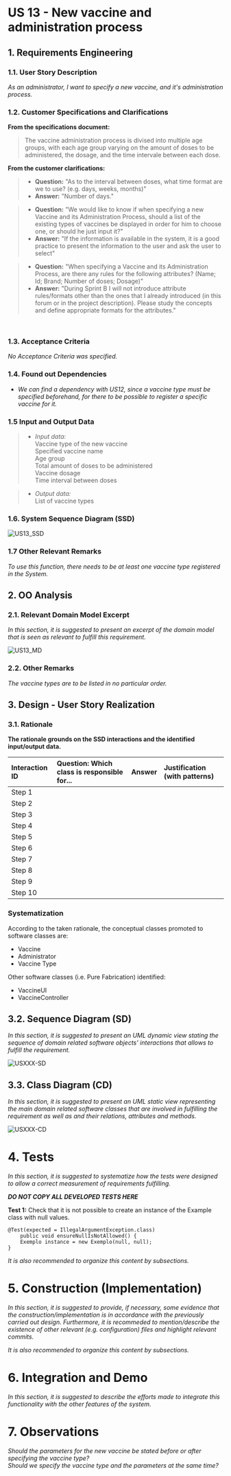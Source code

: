 # US 13 - New vaccine and administration process

## 1. Requirements Engineering

### 1.1. User Story Description

*As an administrator, I want to specify a new vaccine, and it's administration process.*

### 1.2. Customer Specifications and Clarifications 

**From the specifications document:**

> The vaccine administration process is divised into multiple age groups, with each age group varying on the amount of doses to be administered, the dosage, and the time intervale between each dose.


**From the customer clarifications:**

> - **Question:**
> "As to the interval between doses, what time format are we to use? (e.g. days, weeks, months)"
>- **Answer:**
>  "Number of days."

> - **Question:**
> "We would like to know if when specifying a new Vaccine and its Administration Process, should a list of the existing types of vaccines be displayed in order for him to choose one, or should he just input it?"
>- **Answer:**
> "If the information is available in the system, it is a good practice to present the information to the user and ask the user to select"

> - **Question:**
> "When specifying a Vaccine and its Administration Process, are there any rules for the following attributes? (Name; Id; Brand; Number of doses; Dosage)"
>- **Answer:**
   > "During Sprint B I will not introduce attribute rules/formats other than the ones that I already introduced (in this forum or in the project description). Please study the concepts and define appropriate formats for the attributes."

<br/>

### 1.3. Acceptance Criteria

*No Acceptance Criteria was specified.*

### 1.4. Found out Dependencies

- *We can find a dependency with US12, since a vaccine type must be specified beforehand, for there to be possible to register a specific vaccine for it.*

### 1.5 Input and Output Data

> - *Input data:*
    <br/>
    Vaccine type of the new vaccine<br/>
    Specified vaccine name<br/>
    Age group<br/>
    Total amount of doses to be administered<br/>
    Vaccine dosage<br/>
    Time interval between doses

> - *Output data:*
    <br/>
    List of vaccine types<br/>
    


### 1.6. System Sequence Diagram (SSD)

![US13_SSD](SSD\US13_SSD.svg)

### 1.7 Other Relevant Remarks

*To use this function, there needs to be at least one vaccine type registered in the System.*


## 2. OO Analysis

### 2.1. Relevant Domain Model Excerpt 
*In this section, it is suggested to present an excerpt of the domain model that is seen as relevant to fulfill this requirement.* 

![US13_MD](DM\US13_DM.svg)

### 2.2. Other Remarks

*The vaccine types are to be listed in no particular order.* 


## 3. Design - User Story Realization 

### 3.1. Rationale

**The rationale grounds on the SSD interactions and the identified input/output data.**

| Interaction ID | Question: Which class is responsible for... | Answer  | Justification (with patterns)  |
|:-------------  |:--------------------- |:------------|:---------------------------- |
| Step 1  		 |							 |             |                              |
| Step 2  		 |							 |             |                              |
| Step 3  		 |							 |             |                              |
| Step 4  		 |							 |             |                              |
| Step 5  		 |							 |             |                              |
| Step 6  		 |							 |             |                              |              
| Step 7  		 |							 |             |                              |
| Step 8  		 |							 |             |                              |
| Step 9  		 |							 |             |                              |
| Step 10  		 |							 |             |                              |  


### Systematization ##

According to the taken rationale, the conceptual classes promoted to software classes are: 

 * Vaccine
 * Administrator
 * Vaccine Type

Other software classes (i.e. Pure Fabrication) identified: 
 * VaccineUI  
 * VaccineController

## 3.2. Sequence Diagram (SD)

*In this section, it is suggested to present an UML dynamic view stating the sequence of domain related software objects' interactions that allows to fulfill the requirement.* 

![USXXX-SD](USXXX-SD.svg)

## 3.3. Class Diagram (CD)

*In this section, it is suggested to present an UML static view representing the main domain related software classes that are involved in fulfilling the requirement as well as and their relations, attributes and methods.*

![USXXX-CD](USXXX-CD.svg)

# 4. Tests 
*In this section, it is suggested to systematize how the tests were designed to allow a correct measurement of requirements fulfilling.* 

**_DO NOT COPY ALL DEVELOPED TESTS HERE_**

**Test 1:** Check that it is not possible to create an instance of the Example class with null values. 

	@Test(expected = IllegalArgumentException.class)
		public void ensureNullIsNotAllowed() {
		Exemplo instance = new Exemplo(null, null);
	}

*It is also recommended to organize this content by subsections.* 

# 5. Construction (Implementation)

*In this section, it is suggested to provide, if necessary, some evidence that the construction/implementation is in accordance with the previously carried out design. Furthermore, it is recommeded to mention/describe the existence of other relevant (e.g. configuration) files and highlight relevant commits.*

*It is also recommended to organize this content by subsections.* 

# 6. Integration and Demo 

*In this section, it is suggested to describe the efforts made to integrate this functionality with the other features of the system.*


# 7. Observations

*Should the parameters for the new vaccine be stated before or after specifying the vaccine type? </br>
Should we specify the vaccine type and the parameters at the same time?*





